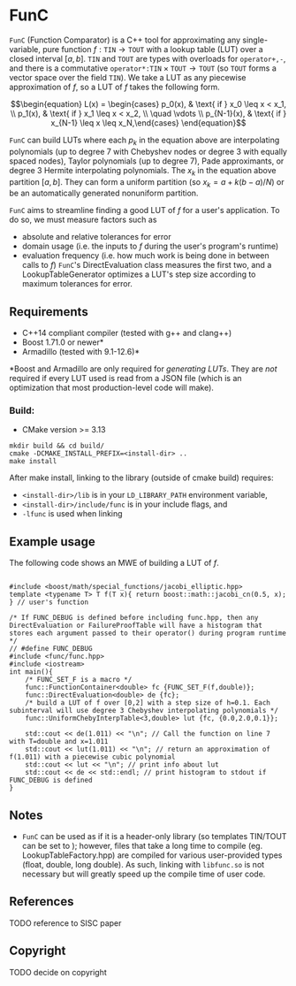 FunC
====

`FunC` (Function Comparator) is a C++ tool for approximating any single-variable, pure function $f:\texttt{TIN}\to \texttt{TOUT}$ with a lookup table (LUT) over a closed interval $[a,b]$. $\texttt{TIN}$ and $\texttt{TOUT}$ are types with overloads for $\texttt{operator+,-}$, and there is a commutative $\texttt{operator*:TIN}\times\texttt{TOUT}\to\texttt{TOUT}$ (so $\texttt{TOUT}$ forms a vector space over the field $\texttt{TIN}$). We take a LUT as any piecewise approximation of $f$, so a LUT of $f$ takes the following form.

```math
\begin{equation}
L(x) = \begin{cases} p_0(x), & \text{ if } x_0 \leq x < x_1, \\
p_1(x), & \text{ if } x_1 \leq x < x_2,
\\ \quad \vdots \\
p_{N-1}(x), & \text{ if } x_{N-1} \leq x \leq x_N,\end{cases}
\end{equation}
```

`FunC` can build LUTs where each $p_k$ in the equation above are interpolating polynomials (up to degree 7 with Chebyshev nodes or degree 3 with equally spaced nodes), Taylor polynomials (up to degree 7), Pade approximants, or degree 3 Hermite interpolating polynomials. The $x_k$ in the equation above partition $[a,b]$. They can form a uniform partition (so $x_k=a+k(b-a)/N$) or be an automatically generated nonuniform partition.

`FunC` aims to streamline finding a good LUT of $f$ for a user's application. To do so, we must measure factors such as
- absolute and relative tolerances for error
- domain usage (i.e. the inputs to $f$ during the user's program's runtime)
- evaluation frequency (i.e. how much work is being done in between calls to $f$)
`FunC`'s DirectEvaluation class measures the first two, and a LookupTableGenerator optimizes a LUT's step size according to maximum tolerances for error.


Requirements
------------

- C++14 compliant compiler (tested with g++ and clang++)
- Boost 1.71.0 or newer*
- Armadillo (tested with 9.1-12.6)*

\*Boost and Armadillo are only required for _generating LUTs_. They are _not_ required if every LUT used is read from a JSON file (which is an optimization that most production-level code will make).

### Build:

- CMake version >= 3.13
```
mkdir build && cd build/
cmake -DCMAKE_INSTALL_PREFIX=<install-dir> ..
make install
```

After make install, linking to the library (outside of cmake build) requires:
- `<install-dir>/lib` is in your `LD_LIBRARY_PATH` environment variable,
- `<install-dir>/include/func` is in your include flags, and
- `-lfunc` is used when linking

Example usage
-------------
The following code shows an MWE of building a LUT of $f$.
```

#include <boost/math/special_functions/jacobi_elliptic.hpp>
template <typename T> T f(T x){ return boost::math::jacobi_cn(0.5, x); } // user's function

/* If FUNC_DEBUG is defined before including func.hpp, then any DirectEvaluation or FailureProofTable will have a histogram that stores each argument passed to their operator() during program runtime */
// #define FUNC_DEBUG
#include <func/func.hpp>
#include <iostream>
int main(){
    /* FUNC_SET_F is a macro */
    func::FunctionContainer<double> fc {FUNC_SET_F(f,double)};
    func::DirectEvaluation<double> de {fc};
    /* build a LUT of f over [0,2] with a step size of h=0.1. Each subinterval will use degree 3 Chebyshev interpolating polynomials */
    func::UniformChebyInterpTable<3,double> lut {fc, {0.0,2.0,0.1}};

    std::cout << de(1.011) << "\n"; // Call the function on line 7 with T=double and x=1.011
    std::cout << lut(1.011) << "\n"; // return an approximation of f(1.011) with a piecewise cubic polynomial
    std::cout << lut << "\n"; // print info about lut
    std::cout << de << std::endl; // print histogram to stdout if FUNC_DEBUG is defined
}
```


Notes
-----
- `FunC` can be used as if it is a header-only library (so templates TIN/TOUT can be set to ); however, files that take a long time to compile (eg. LookupTableFactory.hpp) are compiled for various user-provided types (float, double, long double). As such, linking with `libfunc.so` is not necessary but will greatly speed up the compile time of user code.


References
----------

TODO reference to SISC paper


Copyright
---------

TODO decide on copyright
